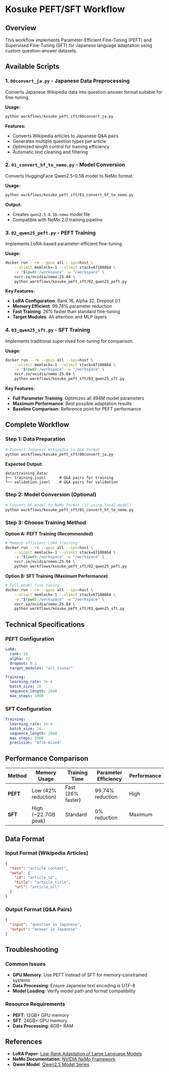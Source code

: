 # Kosuke PEFT/SFT Workflow

## Overview
This workflow implements Parameter-Efficient Fine-Tuning (PEFT) and Supervised Fine-Tuning (SFT) for Japanese language adaptation using custom question-answer datasets.

## Available Scripts

### 1. `00convert_ja.py` - Japanese Data Preprocessing
Converts Japanese Wikipedia data into question-answer format suitable for fine-tuning.

**Usage:**
```bash
python workflows/kosuke_peft_sft/00convert_ja.py
```

**Features:**
- Converts Wikipedia articles to Japanese Q&A pairs
- Generates multiple question types per article
- Optimized length control for training efficiency
- Automatic text cleaning and filtering

### 2. `01_convert_hf_to_nemo.py` - Model Conversion
Converts HuggingFace Qwen2.5-0.5B model to NeMo format.

**Usage:**
```bash
python workflows/kosuke_peft_sft/01_convert_hf_to_nemo.py
```

**Output:**
- Creates `qwen2.5-0.5b.nemo` model file
- Compatible with NeMo 2.0 training pipeline

### 3. `02_qwen25_peft.py` - PEFT Training
Implements LoRA-based parameter-efficient fine-tuning.

**Usage:**
```bash
docker run --rm --gpus all --ipc=host \
    --ulimit memlock=-1 --ulimit stack=67108864 \
    -v "$(pwd):/workspace" -w "/workspace" \
    nvcr.io/nvidia/nemo:25.04 \
    python workflows/kosuke_peft_sft/02_qwen25_peft.py
```

**Key Features:**
- **LoRA Configuration**: Rank 16, Alpha 32, Dropout 0.1
- **Memory Efficient**: 99.74% parameter reduction
- **Fast Training**: 26% faster than standard fine-tuning
- **Target Modules**: All attention and MLP layers

### 4. `03_qwen25_sft.py` - SFT Training
Implements traditional supervised fine-tuning for comparison.

**Usage:**
```bash
docker run --rm --gpus all --ipc=host \
    --ulimit memlock=-1 --ulimit stack=67108864 \
    -v "$(pwd):/workspace" -w "/workspace" \
    nvcr.io/nvidia/nemo:25.04 \
    python workflows/kosuke_peft_sft/03_qwen25_sft.py
```

**Key Features:**
- **Full Parameter Training**: Optimizes all 494M model parameters
- **Maximum Performance**: Best possible adaptation results
- **Baseline Comparison**: Reference point for PEFT performance

## Complete Workflow

### Step 1: Data Preparation
```bash
# Convert Japanese Wikipedia to Q&A format
python workflows/kosuke_peft_sft/00convert_ja.py
```

**Expected Output:**
```
data/training_data/
├── training.jsonl      # Q&A pairs for training
└── validation.jsonl    # Q&A pairs for validation
```

### Step 2: Model Conversion (Optional)
```bash
# Convert HF model to NeMo format (if using local model)
python workflows/kosuke_peft_sft/01_convert_hf_to_nemo.py
```

### Step 3: Choose Training Method

**Option A: PEFT Training (Recommended)**
```bash
# Memory-efficient LoRA training
docker run --rm --gpus all --ipc=host \
    --ulimit memlock=-1 --ulimit stack=67108864 \
    -v "$(pwd):/workspace" -w "/workspace" \
    nvcr.io/nvidia/nemo:25.04 \
    python workflows/kosuke_peft_sft/02_qwen25_peft.py
```

**Option B: SFT Training (Maximum Performance)**
```bash
# Full model fine-tuning
docker run --rm --gpus all --ipc=host \
    --ulimit memlock=-1 --ulimit stack=67108864 \
    -v "$(pwd):/workspace" -w "/workspace" \
    nvcr.io/nvidia/nemo:25.04 \
    python workflows/kosuke_peft_sft/03_qwen25_sft.py
```

## Technical Specifications

### PEFT Configuration
```yaml
LoRA:
  rank: 16
  alpha: 32
  dropout: 0.1
  target_modules: "all_linear"

Training:
  learning_rate: 3e-4
  batch_size: 16
  sequence_length: 2048
  max_steps: 1000
```

### SFT Configuration
```yaml
Training:
  learning_rate: 3e-4
  batch_size: 16
  sequence_length: 2048
  max_steps: 1000
  precision: "bf16-mixed"
```

## Performance Comparison

| Method | Memory Usage | Training Time | Parameter Efficiency | Performance |
|--------|-------------|---------------|---------------------|-------------|
| **PEFT** | Low (42% reduction) | Fast (26% faster) | 99.74% reduction | High |
| **SFT** | High (~22.7GB peak) | Standard | 0% reduction | Maximum |

## Data Format

### Input Format (Wikipedia Articles)
```json
{
  "text": "article content",
  "meta": {
    "id": "article_id",
    "title": "article_title",
    "url": "article_url"
  }
}
```

### Output Format (Q&A Pairs)
```json
{
  "input": "question in Japanese",
  "output": "answer in Japanese"
}
```

## Troubleshooting

### Common Issues
- **GPU Memory**: Use PEFT instead of SFT for memory-constrained systems
- **Data Processing**: Ensure Japanese text encoding is UTF-8
- **Model Loading**: Verify model path and format compatibility

### Resource Requirements
- **PEFT**: 12GB+ GPU memory
- **SFT**: 24GB+ GPU memory
- **Data Processing**: 8GB+ RAM

## References

- **LoRA Paper**: [Low-Rank Adaptation of Large Language Models](https://arxiv.org/abs/2106.09685)
- **NeMo Documentation**: [NVIDIA NeMo Framework](https://docs.nvidia.com/nemo-framework/user-guide/latest/)
- **Qwen Model**: [Qwen2.5 Model Series](https://huggingface.co/Qwen/Qwen2.5-0.5B) 